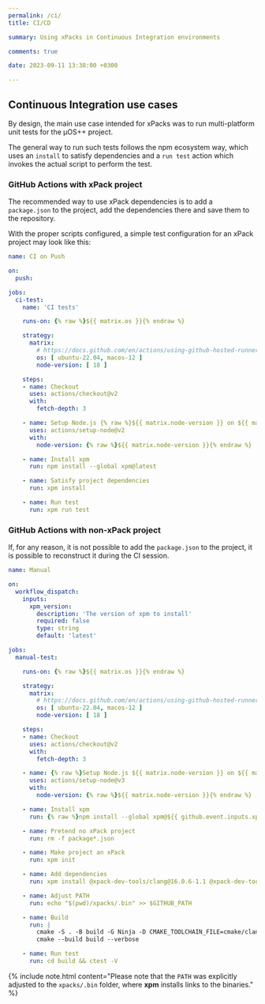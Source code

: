 ```yaml
---
permalink: /ci/
title: CI/CD

summary: Using xPacks in Continuous Integration environments

comments: true

date: 2023-09-11 13:38:00 +0300

---
```


## Continuous Integration use cases

By design, the main use case intended for xPacks was to run
multi-platform unit tests for the µOS++ project.

The general way to run such tests follows the npm ecosystem way,
which uses an `install` to satisfy dependencies and a `run test`
action which invokes the actual script to perform the test.

### GitHub Actions with xPack project

The recommended way to use xPack dependencies is to add a `package.json`
to the project, add the dependencies there and save them to the repository.

With the proper scripts configured, a simple test
configuration for an xPack project may look like this:

```yml
name: CI on Push

on:
  push:

jobs:
  ci-test:
    name: 'CI tests'

    runs-on: {% raw %}${{ matrix.os }}{% endraw %}

    strategy:
      matrix:
        # https://docs.github.com/en/actions/using-github-hosted-runners/about-github-hosted-runners
        os: [ ubuntu-22.04, macos-12 ]
        node-version: [ 18 ]

    steps:
    - name: Checkout
      uses: actions/checkout@v2
      with:
        fetch-depth: 3

    - name: Setup Node.js {% raw %}${{ matrix.node-version }} on ${{ matrix.os }}{% endraw %}
      uses: actions/setup-node@v2
      with:
        node-version: {% raw %}${{ matrix.node-version }}{% endraw %}

    - name: Install xpm
      run: npm install --global xpm@latest

    - name: Satisfy project dependencies
      run: xpm install

    - name: Run test
      run: xpm run test
```

### GitHub Actions with non-xPack project

If, for any reason, it is not possible to add the `package.json` to the
project, it is possible to reconstruct it during the CI session.

```yml
name: Manual

on:
  workflow_dispatch:
    inputs:
      xpm_version:
        description: 'The version of xpm to install'
        required: false
        type: string
        default: 'latest'

jobs:
  manual-test:

    runs-on: {% raw %}${{ matrix.os }}{% endraw %}

    strategy:
      matrix:
        # https://docs.github.com/en/actions/using-github-hosted-runners/about-github-hosted-runners
        os: [ ubuntu-22.04, macos-12 ]
        node-version: [ 18 ]

    steps:
    - name: Checkout
      uses: actions/checkout@v2
      with:
        fetch-depth: 3

    - name: {% raw %}Setup Node.js ${{ matrix.node-version }} on ${{ matrix.os }}{% endraw %}
      uses: actions/setup-node@v3
      with:
        node-version: {% raw %}${{ matrix.node-version }}{% endraw %}

    - name: Install xpm
      run: {% raw %}npm install --global xpm@${{ github.event.inputs.xpm_version }}{% endraw %}

    - name: Pretend no xPack project
      run: rm -f package*.json

    - name: Make project an xPack
      run: xpm init

    - name: Add dependencies
      run: xpm install @xpack-dev-tools/clang@16.0.6-1.1 @xpack-dev-tools/cmake@3.26.5-1.1 @xpack-dev-tools/ninja-build@1.11.1-3.1

    - name: Adjust PATH
      run: echo "$(pwd)/xpacks/.bin" >> $GITHUB_PATH

    - name: Build
      run: |
        cmake -S . -B build -G Ninja -D CMAKE_TOOLCHAIN_FILE=cmake/clang.cmake
        cmake --build build --verbose

    - name: Run test
      run: cd build && ctest -V
```

{% include note.html content="Please note that the `PATH` was explicitly
adjusted to the `xpacks/.bin` folder, where **xpm** installs links to
the binaries." %}
